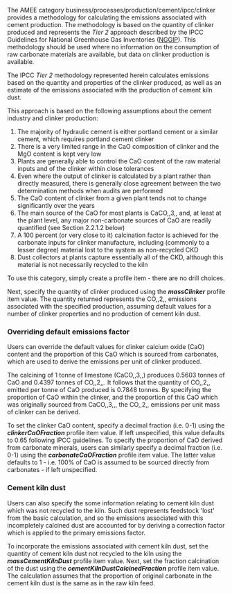 The AMEE category business/processes/production/cement/ipcc/clinker
provides a methodology for calculating the emissions associated with
cement production. The methodology is based on the quantity of clinker
produced and represents the *Tier 2* approach described by the IPCC
Guidelines for National Greenhouse Gas Inventories
([NGGIP](http://www.ipcc-nggip.iges.or.jp/public/2006gl/vol3.html)).
This methodology should be used where no information on the consumption
of raw carbonate materials are available, but data on clinker production
is available.

The IPCC *Tier 2* methodology represented herein calculates emissions
based on the quantity and properties of the clinker produced, as well as
an estimate of the emissions associated with the production of cement
kiln dust.

This approach is based on the following assumptions about the cement
industry and clinker production:

1.  The majority of hydraulic cement is either portland cement or a
    similar cement, which requires portland cement clinker
2.  There is a very limited range in the CaO composition of clinker and
    the MgO content is kept very low
3.  Plants are generally able to control the CaO content of the raw
    material inputs and of the clinker within close tolerances
4.  Even where the output of clinker is calculated by a plant rather
    than directly measured, there is generally close agreement between
    the two determination methods when audits are performed
5.  The CaO content of clinker from a given plant tends not to change
    significantly over the years
6.  The main source of the CaO for most plants is CaCO,,3,, and, at
    least at the plant level, any major non-carbonate sources of CaO are
    readily quantified (see Section 2.2.1.2 below)
7.  A 100 percent (or very close to it) calcination factor is achieved
    for the carbonate inputs for clinker manufacture, including
    (commonly to a lesser degree) material lost to the system as
    non-recycled CKD
8.  Dust collectors at plants capture essentially all of the CKD,
    although this material is not necessarily recycled to the kiln

To use this category, simply create a profile item - there are no drill
choices.

Next, specify the quantity of clinker produced using the
***massClinker*** profile item value. The quantity returned represents
the CO,,2,, emissions associated with the specified production, assuming
default values for a number of clinker properties and no production of
cement kiln dust.

### Overriding default emissions factor

Users can override the default values for clinker calcium oxide (CaO)
content and the proportion of this CaO which is sourced from carbonates,
which are used to derive the emissions per unit of clinker produced.

The calcining of 1 tonne of limestone (CaCO,,3,,) produces 0.5603 tonnes
of CaO and 0.4397 tonnes of CO,,2,,. It follows that the quantity of
CO,,2,, emitted per tonne of CaO produced is 0.7848 tonnes. By
specifying the proportion of CaO within the clinker, and the proportion
of this CaO which was originally sourced from CaCO,,3,,, the CO,,2,,
emissions per unit mass of clinker can be derived.

To set the clinker CaO content, specify a decimal fraction (i.e. 0-1)
using the ***clinkerCaOFraction*** profile item value. If left
unspecified, this value defaults to 0.65 following IPCC guidelines. To
specify the proportion of CaO derived from carbonate minerals, users can
similarly specify a decimal fraction (i.e. 0-1) using the
***carbonateCaOFraction*** profile item value. The latter value defaults
to 1 - i.e. 100% of CaO is assumed to be sourced directly from
carbonates - if left unspecified.

### Cement kiln dust

Users can also specify the some information relating to cement kiln dust
which was not recycled to the kiln. Such dust represents feedstock
'lost' from the basic calculation, and so the emissions associated with
this incompletely calcined dust are accounted for by deriving a
correction factor which is applied to the primary emissions factor.

To incorporate the emissions associated with cement kiln dust, set the
quantity of cement kiln dust not recycled to the kiln using the
***massCementKilnDust*** profile item value. Next, set the fraction
calcination of the dust using the ***cementKilnDustCalcinedFraction***
profile item value. The calculation assumes that the proportion of
original carbonate in the cement kiln dust is the same as in the raw
kiln feed.
